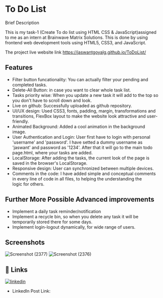 
# To Do List

Brief Description

This is my task-1 (Create To do list using HTML CSS & JavaScript)assigned to me as an intern at Brainwave Matrix Solutions. This is done by using frontend web development tools using HTML5, CSS3, and JavaScript. 

The project live website link   https://jaswantgoyalg.github.io/ToDoList/



## Features

- Filter button funcationality: You can actually filter your pending and completed tasks.
- Delete-All Button: in case you want to clear whole task list.
- Tasks priority wise: When you update a new task it will add to the top so you don't have to scroll down and look.
- Live on github: Successfully uploaded as github repository.
- UI/UX design: Used CSS3, fonts, padding, margin, transformations and transitions, FlexBox layout to make the website look attractive and user-friendly.
- Animated Background: Added a cool animation in the background image.
- User Authentication and Login: User first have to login with personal 'username' and 'password'. I have setted a dummy username as 'jaswant' and password as '1234'. After that it will go to the main todo page.html, where your tasks are added.
- LocalStorage: After adding the tasks, the current look of the page is saved in the browser's LocalStorage.
- Responsive design: User can synchronized between multiple devices.
- Comments in the code: I have added simple and conceptual comments in every line of code in all files, to helping the understanding the logic for others.


## Further More Possible Advanced improvements

- Implement a daily task reminder/notification
- Implement a recycle bin, so when you delete any task it will be temporarily stored there for some days.
- Implement login-logout dynamically, for wide range of users.


## Screenshots
![Screenshot (2377)](https://github.com/Jaswantgoyalg/ToDoList/assets/110375555/90dc8226-a385-4998-b9ec-c68e099b4df4)
![Screenshot (2376)](https://github.com/Jaswantgoyalg/ToDoList/assets/110375555/4940a2c4-9cbf-45e0-be50-f2143440dca1)



## 🔗 Links
[![linkedin](https://img.shields.io/badge/linkedin-0A66C2?style=for-the-badge&logo=linkedin&logoColor=white)](https://www.linkedin.com/in/jaswantgoyal/)
- LinkedIn Post Link: 


